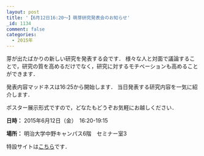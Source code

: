 ```yaml
---
layout: post
title: '【6月12日16:20～】萌芽研究発表会のお知らせ'
_id: 1134
comment: false
categories:
  - 2015年
---
```


芽が出たばかりの新しい研究を発表する会です．
様々な人と対面で議論することで，研究の質を高めるだけでなく，研究に対するモチベーションも高めることができます．

発表内容マッドネスは16:25から開始します．
当日発表する研究内容を一気に紹介します．

ポスター展示形式ですので，どなたもどうぞお気軽にお越しください．

**日時：** 2015年6月12日（金）　16:20-19:15

**場所：** 明治大学中野キャンパス6階　セミナー室3

特設サイトは[こちら](http://miyashita.com/hoga/2015/)です．
